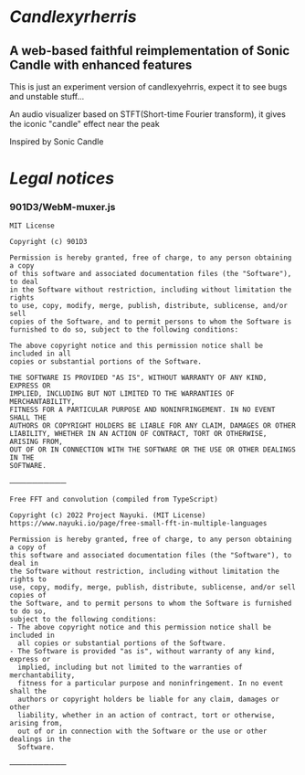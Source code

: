 # _**Candlexyrherris**_

## A web-based faithful reimplementation of Sonic Candle with enhanced features
This is just an experiment version of candlexyehrris, expect it to see bugs and unstable stuff...

An audio visualizer based on STFT(Short-time Fourier transform), it gives the iconic "candle" effect near the peak

Inspired by Sonic Candle

# _Legal notices_

### **901D3/WebM-muxer.js**

```
MIT License

Copyright (c) 901D3

Permission is hereby granted, free of charge, to any person obtaining a copy
of this software and associated documentation files (the "Software"), to deal
in the Software without restriction, including without limitation the rights
to use, copy, modify, merge, publish, distribute, sublicense, and/or sell
copies of the Software, and to permit persons to whom the Software is
furnished to do so, subject to the following conditions:

The above copyright notice and this permission notice shall be included in all
copies or substantial portions of the Software.

THE SOFTWARE IS PROVIDED "AS IS", WITHOUT WARRANTY OF ANY KIND, EXPRESS OR
IMPLIED, INCLUDING BUT NOT LIMITED TO THE WARRANTIES OF MERCHANTABILITY,
FITNESS FOR A PARTICULAR PURPOSE AND NONINFRINGEMENT. IN NO EVENT SHALL THE
AUTHORS OR COPYRIGHT HOLDERS BE LIABLE FOR ANY CLAIM, DAMAGES OR OTHER
LIABILITY, WHETHER IN AN ACTION OF CONTRACT, TORT OR OTHERWISE, ARISING FROM,
OUT OF OR IN CONNECTION WITH THE SOFTWARE OR THE USE OR OTHER DEALINGS IN THE
SOFTWARE.
```


──────────

```
Free FFT and convolution (compiled from TypeScript)

Copyright (c) 2022 Project Nayuki. (MIT License)
https://www.nayuki.io/page/free-small-fft-in-multiple-languages

Permission is hereby granted, free of charge, to any person obtaining a copy of
this software and associated documentation files (the "Software"), to deal in
the Software without restriction, including without limitation the rights to
use, copy, modify, merge, publish, distribute, sublicense, and/or sell copies of
the Software, and to permit persons to whom the Software is furnished to do so,
subject to the following conditions:
- The above copyright notice and this permission notice shall be included in
  all copies or substantial portions of the Software.
- The Software is provided "as is", without warranty of any kind, express or
  implied, including but not limited to the warranties of merchantability,
  fitness for a particular purpose and noninfringement. In no event shall the
  authors or copyright holders be liable for any claim, damages or other
  liability, whether in an action of contract, tort or otherwise, arising from,
  out of or in connection with the Software or the use or other dealings in the
  Software.
```

──────────


















